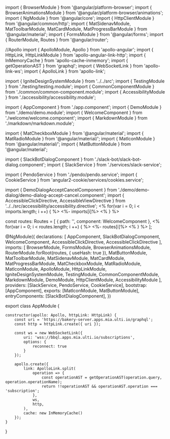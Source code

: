 import { BrowserModule } from '@angular/platform-browser';
import { BrowserAnimationsModule } from '@angular/platform-browser/animations';
import { NgModule } from '@angular/core';
import { HttpClientModule } from '@angular/common/http';
import { MatSidenavModule, MatToolbarModule, MatCardModule, MatProgressBarModule } from '@angular/material';
import { FormsModule } from '@angular/forms';
import { RouterModule, Routes } from '@angular/router';

//Apollo
import { ApolloModule, Apollo } from 'apollo-angular';
import { HttpLink, HttpLinkModule } from 'apollo-angular-link-http';
import { InMemoryCache } from 'apollo-cache-inmemory';
import { getOperationAST } from 'graphql';
import { WebSocketLink } from 'apollo-link-ws';
import { ApolloLink } from 'apollo-link';

import { IgniteDesignSystemModule } from '../../src';
import { TestingModule } from './testing/testing.module';
import { CommonComponentModule } from './common/common-component.module';
import { AccessibilityModule } from './accessibility/accessibility.module';

import { AppComponent } from './app.component';
import { DemoModule } from './demo/demo.module';
import { WelcomeComponent } from './welcome/welcome.component';
import { MarkdownModule } from './markdown/markdown.module';


import { MatCheckboxModule } from '@angular/material';
import { MatRadioModule } from '@angular/material/';
import { MatIconModule } from '@angular/material/';
import { MatButtonModule } from '@angular/material';

import { SlackBotDialogComponent } from './slack-bot/slack-bot-dialog.component';
import { SlackService } from './services/slack-service';

import { PendoService } from './pendo/pendo.service';
import { CookieService } from 'angular2-cookie/services/cookies.service';

import { DemoDialogAcceptCancelComponent } from './demo/demo-dialog/demo-dialog-accept-cancel.component';
import { AccessibleClickDirective, AccessibleViewDirective } from '../../src/accessibility/accessibility.directive';
<% for(var i = 0; i < imports.length; i ++) { %> <%- imports[i]%> 
<% } %>

const routes: Routes = [
    { path: '', component: WelcomeComponent },
    <% for(var i = 0; i < routes.length; i ++) { %> <%- routes[i]%> 
    <% } %>
];

@NgModule({
    declarations: [
        AppComponent,
        SlackBotDialogComponent,
        WelcomeComponent,
        AccessibleClickDirective,
        AccessibleClickDirective
    ],
    imports: [
        BrowserModule,
        FormsModule,
        BrowserAnimationsModule,
        RouterModule.forRoot(routes, {
            useHash: true
        }),
        MatButtonModule,
        MatToolbarModule,
        MatSidenavModule,
        MatCardModule,
        MatProgressBarModule,
        MatCheckboxModule,
        MatRadioModule,
        MatIconModule,
        ApolloModule,
        HttpLinkModule,
        IgniteDesignSystemModule,
        TestingModule,
        CommonComponentModule,
        MarkdownModule,
        DemoModule,
        HttpClientModule,
        AccessibilityModule
    ],
    providers: [SlackService, PendoService, CookieService],
    bootstrap: [AppComponent],
    exports: [MatIconModule, MatButtonModule], 
    entryComponents: [SlackBotDialogComponent],
})

export class AppModule {

    constructor(apollo: Apollo, httpLink: HttpLink) {
        const uri = 'https://bakery-server.apps.mia.ulti.io/graphql';
        const http = httpLink.create({ uri });

        const ws = new WebSocketLink({
            uri: 'wss://bbql.apps.mia.ulti.io/subscriptions',
            options: {
                reconnect: true
            }
        });

        apollo.create({
            link: ApolloLink.split(
                operation => {
                    const operationAST = getOperationAST(operation.query, operation.operationName);
                    return !!operationAST && operationAST.operation === 'subscription';
                },
                ws,
                http,
            ),
            cache: new InMemoryCache()
        });
    }
}